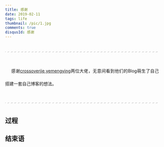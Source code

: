 ```yaml
---
title: 感谢
date: 2019-02-11
tags: life
thumbnail: /pic/1.jpg
comments: true
disqusId: 感谢
---
```



***
感谢[crossoverjie](https://crossoverjie.top/),[yemengying](https://yemengying.com/)两位大佬，无意间看到他们的Blog萌生了自己搭建一套自己博客的想法。
***
<!-- more -->
## 过程
  
<!-- 采用VUE编写了整个博客页面，后台使用SpringBoot -->

## 结束语




<style>
hr{
    margin: 40px 0;
    height: 3px;
    border: none;
    background-color: #ddd;
    background-image: repeating-linear-gradient(-45deg, #fff, #fff 4px, transparent 4px, transparent 8px);
}
p{
  margin: 0 0 25px 0;
  font-size: 14px;
  line-height: 3;
  text-indent:20px;
  text-align: justify;
  /*letter-spacing:1px;*/
}
</style>